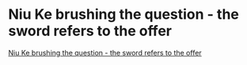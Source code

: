 # Niu Ke brushing the question - the sword refers to the offer
[Niu Ke brushing the question - the sword refers to the offer](https://aiwithcloud.com/2022/09/19/niu_ke_brushing_the_question___the_sword_refers_to_the_offer/)
